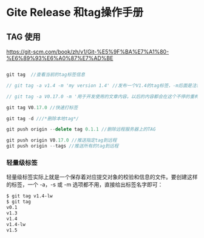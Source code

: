 # Gite Release 和tag操作手册



## TAG 使用

https://git-scm.com/book/zh/v1/Git-%E5%9F%BA%E7%A1%80-%E6%89%93%E6%A0%87%E7%AD%BE


``` javascript

git tag  //查看当前的tag标签信息

// git tag -a v1.4 -m 'my version 1.4' //发布一个V1.4的tag标签，-m后面是注释

// git tag -a V0.17.0 -m '用于开发使用的文章内容。以后的内容都会在这个不停的重构。重构完毕后发布2.0'

git tag V0.17.0 //快速打标签

git tag -d ///*删除本地tag*/

git push origin --delete tag 0.1.1 //删除远程服务器上的TAG

git push origin V0.17.0 //推送指定tag到远程
git push origin --tags //推送所有的tag到远程

```

### 轻量级标签
轻量级标签实际上就是一个保存着对应提交对象的校验和信息的文件。要创建这样的标签，一个 -a，-s 或 -m 选项都不用，直接给出标签名字即可：
``` html
$ git tag v1.4-lw
$ git tag
v0.1
v1.3
v1.4
v1.4-lw
v1.5
```


